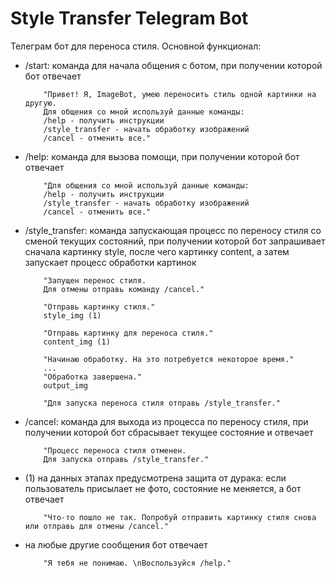 # Style Transfer Telegram Bot

Телеграм бот для переноса стиля. Основной функционал:
- /start: команда для начала общения с ботом, при получении которой бот отвечает 
          
          "Привет! Я, ImageBot, умею переносить стиль одной картинки на другую. 
          Для общения со мной используй данные команды: 
          /help - получить инструкции 
          /style_transfer - начать обработку изображений 
          /cancel - отменить все."

- /help: команда для вызова помощи, при получении которой бот отвечает

          "Для общения со мной используй данные команды: 
          /help - получить инструкции
          /style_transfer - начать обработку изображений
          /cancel - отменить все."
          
- /style_transfer: команда запускающая процесс по переносу стиля со сменой текущих состояний, при получении которой бот запрашивает сначала картинку style, после чего картинку content, а затем запускает процесс обработки картинок

          "Запущен перенос стиля.
          Для отмены отправь команду /cancel."
          
          "Отправь картинку стиля."
          style_img (1)
          
          "Отправь картинку для переноса стиля."
          content_img (1)
          
          "Начинаю обработку. На это потребуется некоторое время."
          ...
          "Обработка завершена."
          output_img
          
          "Для запуска переноса стиля отправь /style_transfer."
          
- /cancel: команда для выхода из процесса по переносу стиля, при получении которой бот сбрасывает текущее состояние и отвечает

          "Процесс переноса стиля отменен. 
          Для запуска отправь /style_transfer."
          
- (1) на данных этапах предусмотрена защита от дурака: если пользователь присылает не фото, состояние не меняется, а бот отвечает

          "Что-то пошло не так. Попробуй отправить картинку стиля снова или отправь для отмены /cancel."
          
- на любые другие сообщения бот отвечает

          "Я тебя не понимаю. \nВоспользуйся /help."
          
